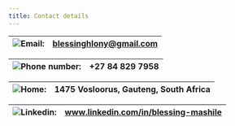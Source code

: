 ```yaml
---
title: Contact details
---
```


| ![Email: ](@/assets/mail_2.svg) | blessinghlony@gmail.com |
| ------------------------------- | ----------------------- |

| ![Phone number: ](@/assets/phone_2.svg) | +27 84 829 7958 |
| --------------------------------------- | --------------- |

| ![Home: ](@/assets/home_2.svg) | 1475 Vosloorus, Gauteng, South Africa |
| ------------------------------ | ------------------------------------- |

| ![Linkedin: ](@/assets/linkedin_icon.svg) | www.linkedin.com/in/blessing-mashile |
| ----------------------------------------- | ------------------------------------ |
